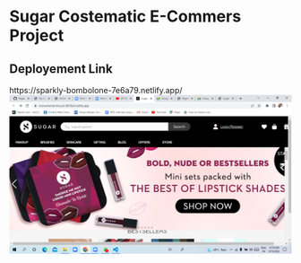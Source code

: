 <h1>Sugar Costematic E-Commers Project</h1>
<h2>Deployement Link</h2>
https://sparkly-bombolone-7e6a79.netlify.app/
<img src="Output.png" >